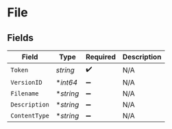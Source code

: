# File


## Fields

| Field              | Type               | Required           | Description        |
| ------------------ | ------------------ | ------------------ | ------------------ |
| `Token`            | *string*           | :heavy_check_mark: | N/A                |
| `VersionID`        | **int64*           | :heavy_minus_sign: | N/A                |
| `Filename`         | **string*          | :heavy_minus_sign: | N/A                |
| `Description`      | **string*          | :heavy_minus_sign: | N/A                |
| `ContentType`      | **string*          | :heavy_minus_sign: | N/A                |